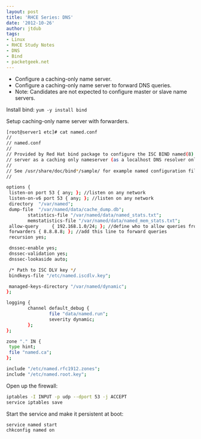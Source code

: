 ```yaml
---
layout: post
title: 'RHCE Series: DNS'
date: '2012-10-26'
author: jtdub
tags:
- Linux
- RHCE Study Notes
- DNS
- Bind
- packetgeek.net
---
```


* Configure a caching-only name server.
* Configure a caching-only name server to forward DNS queries.
* Note: Candidates are not expected to configure master or slave name servers.

Install bind: `yum -y install bind`

Setup caching-only name server with forwarders.

```bash
[root@server1 etc]# cat named.conf
//
// named.conf
//
// Provided by Red Hat bind package to configure the ISC BIND named(8) DNS
// server as a caching only nameserver (as a localhost DNS resolver only).
//
// See /usr/share/doc/bind*/sample/ for example named configuration files.
//

options {
 listen-on port 53 { any; }; //listen on any network
 listen-on-v6 port 53 { any; }; //listen on any network
 directory  "/var/named";
 dump-file  "/var/named/data/cache_dump.db";
        statistics-file "/var/named/data/named_stats.txt";
        memstatistics-file "/var/named/data/named_mem_stats.txt";
 allow-query     { 192.168.1.0/24; }; //define who to allow queries from
 forwarders { 8.8.8.8; }; //add this line to forward queries
 recursion yes;

 dnssec-enable yes;
 dnssec-validation yes;
 dnssec-lookaside auto;

 /* Path to ISC DLV key */
 bindkeys-file "/etc/named.iscdlv.key";

 managed-keys-directory "/var/named/dynamic";
};

logging {
        channel default_debug {
                file "data/named.run";
                severity dynamic;
        };
};

zone "." IN {
 type hint;
 file "named.ca";
};

include "/etc/named.rfc1912.zones";
include "/etc/named.root.key";
```

Open up the firewall: 

```bash
iptables -I INPUT -p udp --dport 53 -j ACCEPT
service iptables save
```

Start the service and make it persistent at boot:

```bash
service named start
chkconfig named on
```
